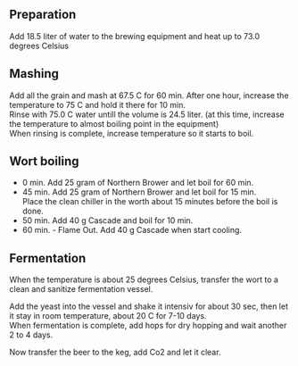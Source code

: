 ## Preparation  
Add 18.5 liter of water to the brewing equipment and heat up to 73.0 degrees Celsius

## Mashing  
Add all the grain and mash at 67.5 C for 60 min. 
After one hour, increase the temperature to 75 C and hold it there for 10 min.  
Rinse with 75.0 C water untill the volume is 24.5 liter. (at this time, increase the temperature to almost boiling point in the equipment)  
When rinsing is complete, increase temperature so it starts to boil.

## Wort boiling  
* 0 min. Add 25 gram of Northern Brower and let boil for 60 min.
* 45 min. Add 25 gram of Northern Brower and let boil for 15 min.  
Place the clean chiller in the worth about 15 minutes before the boil is done.  
* 50 min. Add 40 g Cascade and boil for 10 min.  
* 60 min. - Flame Out. Add 40 g Cascade when start cooling.

## Fermentation
When the temperature is about 25 degrees Celsius, transfer the wort to a clean and sanitize fermentation vessel.

Add the yeast into the vessel and shake it intensiv for about 30 sec, then let it stay in room temperature, about 20 C for 7-10 days.  
When fermentation is complete, add hops for dry hopping and wait another 2 to 4 days.

Now transfer the beer to the keg, add Co2 and let it clear.
 
